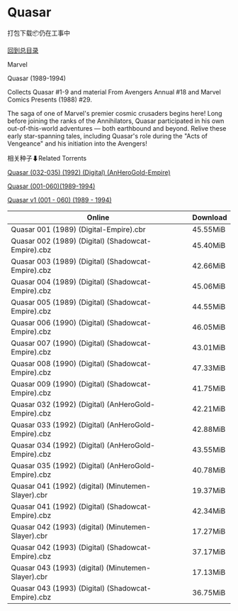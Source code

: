 # Quasar

打包下载📦仍在工事中

[回到总目录](/Catalogs.md)

Marvel

Quasar (1989-1994)

Collects Quasar #1-9 and material From Avengers Annual #18 and Marvel Comics Presents (1988) #29.



The saga of one of Marvel's premier cosmic crusaders begins here! Long before joining the ranks of the Annihilators, Quasar participated in his own out-of-this-world adventures — both earthbound and beyond. Relive these early star-spanning tales, including Quasar's role during the "Acts of Vengeance" and his initiation into the Avengers!





相关种子⬇Related Torrents

[Quasar (032-035) (1992) (Digital) (AnHeroGold-Empire)](https://github.com/alicewish/markdown/blob/master/torrent/Quasar--032-035---1992---Digital---AnHeroGold-Empire.md)

[Quasar (001-060)(1989-1994)](https://github.com/alicewish/markdown/blob/master/torrent/Quasar--001-060--1989-1994.md)

[Quasar v1 (001 - 060) (1989 - 1994)](https://github.com/alicewish/markdown/blob/master/torrent/Quasar-v1--001---060---1989---1994.md)

Online | Download
--- | ---
Quasar 001 (1989) (Digital-Empire).cbr | 45.55MiB
Quasar 002 (1989) (Digital) (Shadowcat-Empire).cbz | 45.40MiB
Quasar 003 (1989) (Digital) (Shadowcat-Empire).cbz | 42.66MiB
Quasar 004 (1989) (Digital) (Shadowcat-Empire).cbz | 45.06MiB
Quasar 005 (1989) (Digital) (Shadowcat-Empire).cbz | 44.55MiB
Quasar 006 (1990) (Digital) (Shadowcat-Empire).cbz | 46.05MiB
Quasar 007 (1990) (Digital) (Shadowcat-Empire).cbz | 43.01MiB
Quasar 008 (1990) (Digital) (Shadowcat-Empire).cbz | 47.33MiB
Quasar 009 (1990) (Digital) (Shadowcat-Empire).cbz | 41.75MiB
Quasar 032 (1992) (Digital) (AnHeroGold-Empire).cbz | 42.21MiB
Quasar 033 (1992) (Digital) (AnHeroGold-Empire).cbz | 42.88MiB
Quasar 034 (1992) (Digital) (AnHeroGold-Empire).cbz | 43.55MiB
Quasar 035 (1992) (Digital) (AnHeroGold-Empire).cbz | 40.78MiB
Quasar 041 (1992) (digital) (Minutemen-Slayer).cbr | 19.37MiB
Quasar 041 (1992) (Digital) (Shadowcat-Empire).cbz | 42.34MiB
Quasar 042 (1993) (digital) (Minutemen-Slayer).cbr | 17.27MiB
Quasar 042 (1993) (Digital) (Shadowcat-Empire).cbz | 37.17MiB
Quasar 043 (1993) (digital) (Minutemen-Slayer).cbr | 17.13MiB
Quasar 043 (1993) (Digital) (Shadowcat-Empire).cbz | 36.75MiB